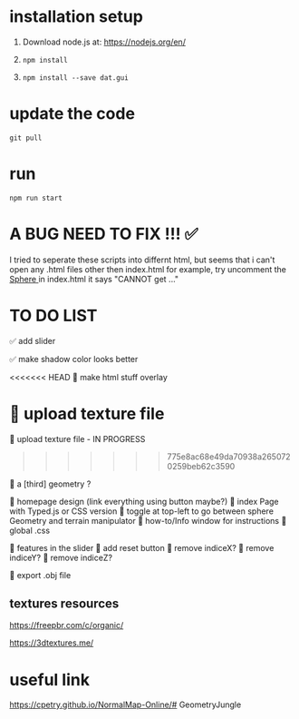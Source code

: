 # installation setup
1. Download node.js at: 
https://nodejs.org/en/

2. `npm install`

3. `npm install --save dat.gui`


# update the code

`git pull`

# run
`npm run start`



# A BUG NEED TO FIX !!! ✅
I tried to seperate these scripts into differnt html, but seems that i can't open any .html files other then index.html
for example, try uncomment the 
<a href="./src/sphere_with_waves.html" > Sphere </a>
in index.html
it says "CANNOT get ..."


# TO DO LIST
✅ add slider

✅ make shadow color looks better

<<<<<<< HEAD
🤔 make html stuff overlay

🤔 upload texture file
=======
🤔 upload texture file - IN PROGRESS
>>>>>>> 775e8ac68e49da70938a2650720259beb62c3590

🤔 a [third] geometry ?


🤔 homepage design (link everything using button maybe?)
    🤔 index Page with Typed.js or CSS version
    🤔 toggle at top-left to go between sphere Geometry and terrain manipulator
    🤔 how-to/Info window for instructions
    🤔 global .css

🤔 features in the slider
    🤔 add reset button
    🤔 remove indiceX?
    🤔 remove indiceY?
    🤔 remove indiceZ?

🤔 export .obj file





## textures resources
https://freepbr.com/c/organic/

https://3dtextures.me/


# useful link
https://cpetry.github.io/NormalMap-Online/# GeometryJungle


